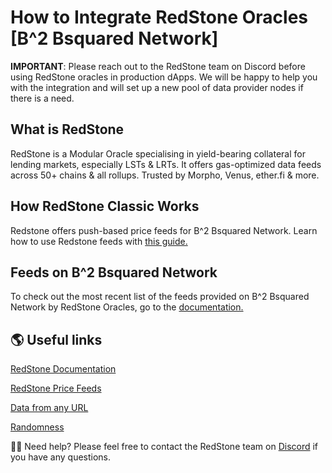 # How to Integrate RedStone Oracles [B^2 Bsquared Network]

**IMPORTANT**: Please reach out to the RedStone team on Discord before using RedStone oracles in production dApps. We will be happy to help you with the integration and will set up a new pool of data provider nodes if there is a need.

## What is RedStone
RedStone is a Modular Oracle specialising in yield-bearing collateral for lending markets, especially LSTs & LRTs. It offers gas-optimized data feeds across 50+ chains & all rollups. Trusted by Morpho, Venus, ether.fi & more.

## How RedStone Classic Works​
Redstone offers push-based price feeds for B^2 Bsquared Network. Learn how to use Redstone feeds with [this guide.](https://docs.redstone.finance/docs/introduction)

## Feeds on B^2 Bsquared Network
To check out the most recent list of the feeds provided on B^2 Bsquared Network by RedStone Oracles, go to the [documentation.](https://docs.redstone.finance/docs/smart-contract-devs/price-feeds)

## 🌎 Useful links
[RedStone Documentation](https://docs.redstone.finance/)

[RedStone Price Feeds](https://docs.redstone.finance/docs/smart-contract-devs/price-feeds)

[Data from any URL](https://docs.redstone.finance/docs/smart-contract-devs/custom-urls)

[Randomness](https://docs.redstone.finance/docs/smart-contract-devs/randomness)

🙋‍♂️ Need help?
Please feel free to contact the RedStone team on [Discord](https://redstone.finance/discord) if you have any questions.
